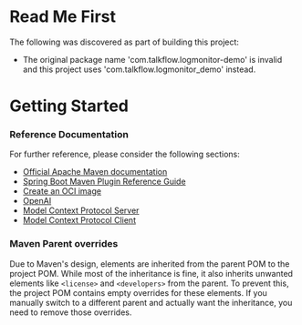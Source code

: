 # Read Me First
The following was discovered as part of building this project:

* The original package name 'com.talkflow.logmonitor-demo' is invalid and this project uses 'com.talkflow.logmonitor_demo' instead.

# Getting Started

### Reference Documentation
For further reference, please consider the following sections:

* [Official Apache Maven documentation](https://maven.apache.org/guides/index.html)
* [Spring Boot Maven Plugin Reference Guide](https://docs.spring.io/spring-boot/3.5.5/maven-plugin)
* [Create an OCI image](https://docs.spring.io/spring-boot/3.5.5/maven-plugin/build-image.html)
* [OpenAI](https://docs.spring.io/spring-ai/reference/api/chat/openai-chat.html)
* [Model Context Protocol Server](https://docs.spring.io/spring-ai/reference/api/mcp/mcp-server-boot-starter-docs.html)
* [Model Context Protocol Client](https://docs.spring.io/spring-ai/reference/api/mcp/mcp-client-boot-starter-docs.html)

### Maven Parent overrides

Due to Maven's design, elements are inherited from the parent POM to the project POM.
While most of the inheritance is fine, it also inherits unwanted elements like `<license>` and `<developers>` from the parent.
To prevent this, the project POM contains empty overrides for these elements.
If you manually switch to a different parent and actually want the inheritance, you need to remove those overrides.

